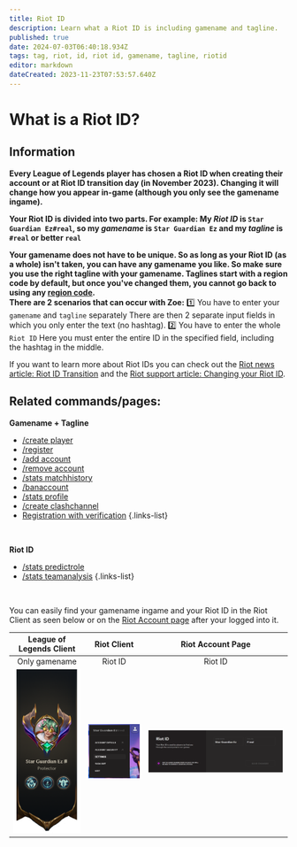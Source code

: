 ```yaml
---
title: Riot ID
description: Learn what a Riot ID is including gamename and tagline.
published: true
date: 2024-07-03T06:40:18.934Z
tags: tag, riot, id, riot id, gamename, tagline, riotid
editor: markdown
dateCreated: 2023-11-23T07:53:57.640Z
---
```


# What is a Riot ID?
## Information
**Every League of Legends player has chosen a Riot ID when creating their account or at Riot ID transition day (in November 2023). Changing it will change how you appear in-game (although you only see the gamename ingame).**

**Your Riot ID is divided into two parts. For example:
My _Riot ID_ is `Star Guardian Ez#real`,
so my _gamename_ is `Star Guardian Ez` 
and my _tagline_ is `#real` or better `real`**

**Your gamename does not have to be unique. So as long as your Riot ID (as a whole) isn't taken, you can have any gamename you like. So make sure you use the right tagline with your gamename.
Taglines start with a region code by default, but once you've changed them, you cannot go back to using any [region code](/en/terms/region).** <br>
**There are 2 scenarios that can occur with Zoe:**
:one: You have to enter your `gamename` and `tagline` separately
There are then 2 separate input fields in which you only enter the text (no hashtag).
:two: You have to enter the whole `Riot ID`
Here you must enter the entire ID in the specified field, including the hashtag in the middle.

If you want to learn more about Riot IDs you can check out the [Riot news article: Riot ID Transition](https://www.riotgames.com/en/news/reworking-the-riot-id-transition-plan) and the [Riot support article: Changing your Riot ID](https://support-leagueoflegends.riotgames.com/hc/en-us/articles/20631044642963).

## Related commands/pages:
**Gamename + Tagline**
-   [/create player](/en/commands/player/create)
-   [/register](/en/commands/player/register)
-   [/add account](/en/commands/player/addaccount)
-   [/remove account](/en/commands/player/removeaccount)
-   [/stats matchhistory](/en/commands/stats/matchhistory)
-   [/banaccount](/en/commands/player/banaccount)
-   [/stats profile](/en/commands/stats/profile)
-   [/create clashchannel](/en/commands/clashchannel/create)
-   [Registration with verification](/en/Guides/RegisterWithVerification)
{.links-list}

<br>

**Riot ID** <br>
-   [/stats predictrole](/en/commands/stats/predictRole)
-   [/stats teamanalysis](/en/commands/stats/teamAnalysis)
{.links-list}

<br>

You can easily find your gamename ingame and your Riot ID in the Riot Client as seen below or on the [Riot Account page](https://account.riotgames.com/) after your logged into it.
  
League of Legends Client | Riot Client | Riot Account Page
:--------: | :--------: | :--------:
Only gamename   | Riot ID   | Riot ID
![](/en_/en_riotid_gamename.png) | ![](/en_/en_riotid_riotclient.png) | ![](/en_/en_riotid_riotaccount.png)